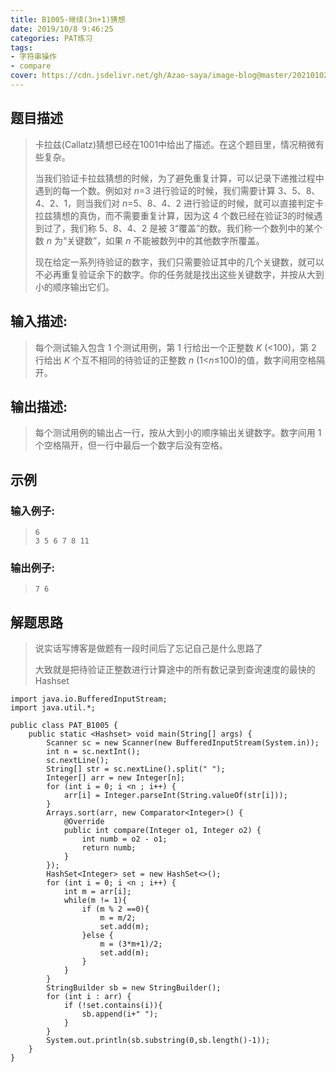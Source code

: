 ```yaml
---
title: B1005-继续(3n+1)猜想
date: 2019/10/8 9:46:25
categories: PAT练习
tags: 
- 字符串操作
- compare
cover: https://cdn.jsdelivr.net/gh/Azao-saya/image-blog@master/20210102/1V4VU0}01W0YI37`J7XNTVP.2auoqywiwvfo.jpg
---
```


## 题目描述 <!--more-->

> 卡拉兹(Callatz)猜想已经在1001中给出了描述。在这个题目里，情况稍微有些复杂。
>
> 当我们验证卡拉兹猜想的时候，为了避免重复计算，可以记录下递推过程中遇到的每一个数。例如对 *n*=3 进行验证的时候，我们需要计算 3、5、8、4、2、1，则当我们对 *n*=5、8、4、2 进行验证的时候，就可以直接判定卡拉兹猜想的真伪，而不需要重复计算，因为这 4 个数已经在验证3的时候遇到过了，我们称 5、8、4、2 是被 3“覆盖”的数。我们称一个数列中的某个数 *n* 为“关键数”，如果 *n* 不能被数列中的其他数字所覆盖。
>
> 现在给定一系列待验证的数字，我们只需要验证其中的几个关键数，就可以不必再重复验证余下的数字。你的任务就是找出这些关键数字，并按从大到小的顺序输出它们。

## 输入描述:

> 每个测试输入包含 1 个测试用例，第 1 行给出一个正整数 *K* (<100)，第 2 行给出 *K* 个互不相同的待验证的正整数 *n* (1<*n*≤100)的值，数字间用空格隔开。

## 输出描述:

> 每个测试用例的输出占一行，按从大到小的顺序输出关键数字。数字间用 1 个空格隔开，但一行中最后一个数字后没有空格。

## 示例

### 输入例子:

> ```in
> 6
> 3 5 6 7 8 11
> ```

### 输出例子:

> ```out
> 7 6
> ```



## 解题思路

> 说实话写博客是做题有一段时间后了忘记自己是什么思路了
>
> 大致就是把待验证正整数进行计算途中的所有数记录到查询速度的最快的Hashset

```
import java.io.BufferedInputStream;
import java.util.*;

public class PAT_B1005 {
    public static <Hashset> void main(String[] args) {
        Scanner sc = new Scanner(new BufferedInputStream(System.in));
        int n = sc.nextInt();
        sc.nextLine();
        String[] str = sc.nextLine().split(" ");
        Integer[] arr = new Integer[n];
        for (int i = 0; i <n ; i++) {
            arr[i] = Integer.parseInt(String.valueOf(str[i]));
        }
        Arrays.sort(arr, new Comparator<Integer>() {
            @Override
            public int compare(Integer o1, Integer o2) {
                int numb = o2 - o1;
                return numb;
            }
        });
        HashSet<Integer> set = new HashSet<>();
        for (int i = 0; i <n ; i++) {
            int m = arr[i];
            while(m != 1){
                if (m % 2 ==0){
                    m = m/2;
                    set.add(m);
                }else {
                    m = (3*m+1)/2;
                    set.add(m);
                }
            }
        }
        StringBuilder sb = new StringBuilder();
        for (int i : arr) {
            if (!set.contains(i)){
                sb.append(i+" ");
            }
        }
        System.out.println(sb.substring(0,sb.length()-1));
    }
}
```

